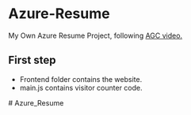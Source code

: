 # Azure-Resume
My Own Azure Resume Project, following [AGC video.](https://www.youtube.com/watch?v=ieYrBWmkfno&t=1324s)

## First step
- Frontend folder contains the website.
- main.js contains visitor counter code.

#   A z u r e _ R e s u m e  
 